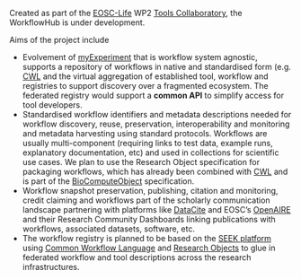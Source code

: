 Created as part of the [EOSC-Life](https://www.eosc-life.eu/) WP2 [Tools Collaboratory](https://github.com/eosc-life/tools-collaboratory-roadmap), the WorkflowHub is under development.

Aims of the project include

* Evolvement of [myExperiment](https://myexperiment.org/) that is workflow system agnostic, supports a repository of workflows in native and standardised form (e.g. [CWL]((https://commonwl.org/)) and the virtual aggregation of established tool, workflow and registries to support discovery over a fragmented ecosystem. The federated registry would support a **common API** to simplify access for tool developers.
* Standardised workflow identifiers and metadata descriptions needed for workflow discovery, reuse, preservation, interoperability and monitoring and metadata harvesting using standard protocols. Workflows are usually multi-component (requiring links to test data, example runs, explanatory documentation, etc) and used in collections for scientific use cases. We plan to use the Research Object specification for packaging workflows, which has already been combined with [CWL](https://commonwl.org/) and is part of the [BioComputeObject](http://biocomputeobject.org/) specification.
* Workflow snapshot preservation, publishing, citation and monitoring, credit claiming and workflows part of the scholarly communication landscape partnering with platforms like [DataCite](https://datacite.org/) and EOSC’s [OpenAIRE](https://www.openaire.eu/) and their Research Community Dashboards linking publications with workflows, associated datasets, software, etc.
* The workflow registry is planned to be based on the [SEEK platform](https://seek4science.org/) using [Common Workflow Language](https://commonwl.org/) and [Research Objects](http://www.researchobject.org/) to glue in federated workflow and tool descriptions across the research infrastructures.
